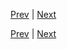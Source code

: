 [Prev](https://github.com/Ubugeeei/chibivue/blob/main/books/japanese/410_btc_render_component.md) | [Next](https://github.com/Ubugeeei/chibivue/blob/main/books/japanese/430_btc_v_bind.md)



[Prev](https://github.com/Ubugeeei/chibivue/blob/main/books/japanese/410_btc_render_component.md) | [Next](https://github.com/Ubugeeei/chibivue/blob/main/books/japanese/430_btc_v_bind.md)